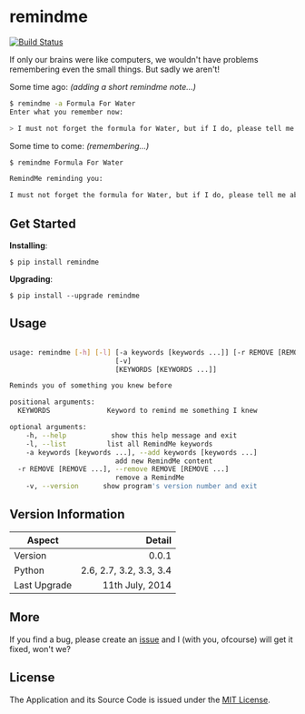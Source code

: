 remindme
========

[![Build Status](https://travis-ci.org/GochoMugo/remindme.svg?branch=master)](https://travis-ci.org/GochoMugo/remindme)

If only our brains were like computers, we wouldn't have problems remembering even the small things. But sadly we aren't!

Some time ago: *(adding a short remindme note...)*

```bash
$ remindme -a Formula For Water
Enter what you remember now:

> I must not forget the formula for Water, but if I do, please tell me about it. It is H20. Right?

```

Some time to come: *(remembering...)*

```bash
$ remindme Formula For Water

RemindMe reminding you:

I must not forget the formula for Water, but if I do, please tell me about it. It is H20. Right?

```

## Get Started ##

**Installing**:

`$ pip install remindme`

**Upgrading**:

`$ pip install --upgrade remindme`

## Usage ##

```bash

usage: remindme [-h] [-l] [-a keywords [keywords ...]] [-r REMOVE [REMOVE ...]]
                          [-v]
                          [KEYWORDS [KEYWORDS ...]]

Reminds you of something you knew before

positional arguments:
  KEYWORDS              Keyword to remind me something I knew

optional arguments:
    -h, --help           show this help message and exit
    -l, --list          list all RemindMe keywords
    -a keywords [keywords ...], --add keywords [keywords ...]
                          add new RemindMe content
  -r REMOVE [REMOVE ...], --remove REMOVE [REMOVE ...]
                          remove a RemindMe
    -v, --version      show program's version number and exit

```

## Version Information ##

|Aspect|Detail|
|-------|------:|
|Version| 0.0.1|
|Python|2.6, 2.7, 3.2, 3.3, 3.4|
|Last Upgrade|11th July, 2014|

## More ##

If you find a bug, please create an [issue][issues] and I (with you, ofcourse) will get it fixed, won't we? 

## License ##

The Application and its Source Code is issued under the [MIT License].

[issues]:https://github.com/GochoMugo/remindme/issues "Create an Issue"
[MIT License]:https://github.com/GochoMugo/remindme/blob/master/LICENSE "MIT License"
